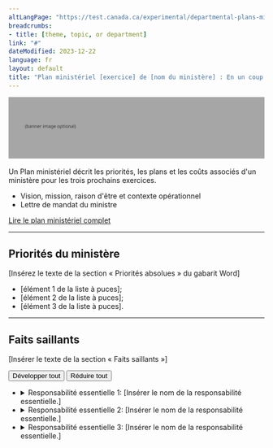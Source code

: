 ```yaml
---
altLangPage: "https://test.canada.ca/experimental/departmental-plans-ministeriels/dp-at-glance.html"
breadcrumbs:
- title: [theme, topic, or department]
link: "#"
dateModified: 2023-12-22
language: fr
layout: default
title: "Plan ministériel [exercice] de [nom du ministère] : En un coup d'œil"
---
```

<div class="parbase section">
    <img alt="" class="img-responsive center-block mrgn-tp-lg mrgn-bttm-lg" src="https://raw.githubusercontent.com/gc-proto/experimental/master/results-resultats/banner.png">
    <p>Un Plan ministériel décrit les priorités, les plans et les coûts associés d'un ministère pour les trois prochains
        exercices.</p>
    <ul>
        <li>Vision, mission, raison d'être et contexte opérationnel</li>
        <li>Lettre de mandat du ministre</li>
    </ul>
    <div class="mrgn-bttm-lg mrgn-tp-lg">
        <p><a href="https://test.canada.ca/experimental/departmental-plans-ministeriels/pm-plan-ministeriel-complet.html"
                class="btn btn-primary btn-lg">Lire le plan ministériel complet</a>
            <span class="wb-toggle" data-toggle="{&quot;selector&quot;: &quot;main summary&quot;, &quot;print&quot;: &quot;on&quot;}"></span>
        </p>
    </div>
    <hr>
    <section>
        <h2>Priorités du ministère</h2>
        <p>[Insérez le texte de la section « Priorités absolues » du gabarit Word]</p>
        <ul>
            <li>[élément&nbsp;1 de la liste à puces]; </li>
            <li>[élément&nbsp;2 de la liste à puces]; </li>
            <li>[élément&nbsp;3 de la liste à puces]. </li>
        </ul>
    </section>
    <hr>
    <section>
        <h2>Faits saillants</h2>
        <p>[Insérer le texte de la section « Faits saillants »]</p>
        <div id="cores">
            <div class="btn-group mrgn-bttm-md">
                <button type="button" class="btn btn-default wb-toggle" data-toggle="{&quot;selector&quot;: &quot;details&quot;, &quot;parent&quot;: &quot;#cores&quot;, &quot;type&quot;: &quot;on&quot;}">Développer tout</button>
                <button type="button" class="btn btn-default wb-toggle" data-toggle="{&quot;selector&quot;: &quot;details&quot;, &quot;parent&quot;: &quot;#cores&quot;, &quot;type&quot;: &quot;off&quot;}">Réduire tout</button>
            </div>
            <ul class="list-unstyled">
                <li>
                    <details>
                        <summary class="wb-toggle" data-toggle='{"print":"on"}'>Responsabilité essentielle 1: [Insérer
                            le nom de la responsabilité essentielle.]</summary>
                        <div>
                            <p><strong>Dépenses prévues :</strong> [Insérer le montant] </p>
                            <p><strong>Ressources humaines prévues :</strong> [Insérer le nombre]</p>
                            <p><strong>Résultats ministériels :</strong></p>
                            <ul>
                                <li>[Élément 1 de la liste à puces];</li>
                                <li>[Élément 2 de la liste à puces];</li>
                                <li>[Élément 3 de la liste à puces].</li>
                            </ul>
                            <p>Vous trouverez de plus amples renseignements sur <a href="#">[nom de la responsabilité
                                    essentielle]</a> [hyperlien menant vers le plan complet, responsabilité
                                essentielle&nbsp;1, section sur les progrès à l&rsquo;égard des résultats] dans le plan
                                complet.</p>
                        </div>
                    </details>
                </li>
                <li>
                    <details>
                        <summary class="wb-toggle" data-toggle='{"print":"on"}'>Responsabilité essentielle 2: [Insérer
                            le nom de la responsabilité essentielle.]</summary>
                        <div>
                            <p><strong>Dépenses prévues :</strong> [Insérer le montant] </p>
                            <p><strong>Ressources humaines prévues :</strong> [Insérer le nombre]</p>
                            <p><strong>Résultats ministériels :</strong></p>
                            <ul>
                                <li>[Élément 1 de la liste à puces];</li>
                                <li>[Élément 2 de la liste à puces];</li>
                                <li>[Élément 3 de la liste à puces].</li>
                            </ul>
                            <p>Vous trouverez de plus amples renseignements sur <a href="#">[nom de la responsabilité
                                    essentielle]</a> [hyperlien menant vers le plan complet, responsabilité
                                essentielle&nbsp;1, section sur les progrès à l&rsquo;égard des résultats] dans le plan
                                complet.</p>
                        </div>
                    </details>
                </li>
                <li>
                    <details>
                        <summary class="wb-toggle" data-toggle='{"print":"on"}'>Responsabilité essentielle 3: [Insérer
                            le nom de la responsabilité essentielle.]</summary>
                        <div>
                            <p><strong>Dépenses prévues :</strong> [Insérer le montant] </p>
                            <p><strong>Ressources humaines prévues :</strong> [Insérer le nombre]</p>
                            <p><strong>Résultats ministériels :</strong></p>
                            <ul>
                                <li>[Élément 1 de la liste à puces];</li>
                                <li>[Élément 2 de la liste à puces];</li>
                                <li>[Élément 3 de la liste à puces].</li>
                            </ul>
                            <p>Vous trouverez de plus amples renseignements sur <a href="#">[nom de la responsabilité
                                    essentielle]</a> [hyperlien menant vers le plan complet, responsabilité
                                essentielle&nbsp;1, section sur les progrès à l&rsquo;égard des résultats] dans le plan
                                complet.</p>
                        </div>
                    </details>
                </li>
            </ul>
        </div>
    </section>
</div>